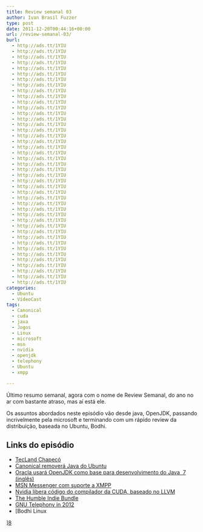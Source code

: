 ```yaml
---
title: Review semanal 03
author: Ivan Brasil Fuzzer
type: post
date: 2011-12-20T00:44:16+00:00
url: /review-semanal-03/
burl:
  - http://ads.tt/1YIU
  - http://ads.tt/1YIU
  - http://ads.tt/1YIU
  - http://ads.tt/1YIU
  - http://ads.tt/1YIU
  - http://ads.tt/1YIU
  - http://ads.tt/1YIU
  - http://ads.tt/1YIU
  - http://ads.tt/1YIU
  - http://ads.tt/1YIU
  - http://ads.tt/1YIU
  - http://ads.tt/1YIU
  - http://ads.tt/1YIU
  - http://ads.tt/1YIU
  - http://ads.tt/1YIU
  - http://ads.tt/1YIU
  - http://ads.tt/1YIU
  - http://ads.tt/1YIU
  - http://ads.tt/1YIU
  - http://ads.tt/1YIU
  - http://ads.tt/1YIU
  - http://ads.tt/1YIU
  - http://ads.tt/1YIU
  - http://ads.tt/1YIU
  - http://ads.tt/1YIU
  - http://ads.tt/1YIU
  - http://ads.tt/1YIU
  - http://ads.tt/1YIU
  - http://ads.tt/1YIU
  - http://ads.tt/1YIU
  - http://ads.tt/1YIU
  - http://ads.tt/1YIU
  - http://ads.tt/1YIU
  - http://ads.tt/1YIU
  - http://ads.tt/1YIU
  - http://ads.tt/1YIU
  - http://ads.tt/1YIU
  - http://ads.tt/1YIU
  - http://ads.tt/1YIU
  - http://ads.tt/1YIU
  - http://ads.tt/1YIU
  - http://ads.tt/1YIU
  - http://ads.tt/1YIU
categories:
  - Ubuntu
  - VídeoCast
tags:
  - Canonical
  - cuda
  - java
  - Jogos
  - Linux
  - microsoft
  - msn
  - nvidia
  - openjdk
  - telephony
  - Ubuntu
  - xmpp

---
```

Último resumo semanal, agora com o nome de Review Semanal, do ano no ar com bastante atraso, mas aí está ele.

Os assuntos abordados neste episódio vão desde java, OpenJDK, passando incrivelmente pela microsoft e terminando com um rápido review da distribuição, baseada no Ubuntu, Bodhi.

<p style="text-align: center;">
</p>

## Links do episódio

  * [TecLand Chapecó][1]
  * [Canonical removerá Java do Ubuntu][2]
  * [Oracla usará OpenJDK como base para desenvolvimento do Java  7 (inglês)][3]
  * [MSN Messenger com suporte a XMPP][4]
  * [Nvidia libera código do compilador da CUDA, baseado no LLVM][5]
  * [The Humble Indie Bundle][6]
  * [GNU Telephony in 2012][7]
  * [Bodhi Linux
  
][8]

 [1]: http://www.ubuntero.com.br/2011/12/tecland-chapeco-sc/
 [2]: http://www.omgubuntu.co.uk/2011/12/java-to-be-removed-from-ubuntu-uninstalled-from-user-machines/
 [3]: http://blogs.oracle.com/henrik/entry/moving_to_openjdk_as_the
 [4]: http://windowsteamblog.com/windows_live/b/windowslive/archive/2011/12/14/anyone-can-build-a-windows-live-messenger-client-with-open-standards-access-via-xmpp.aspx
 [5]: http://www.hardware.com.br/noticias/2011-12/nvidia-cuda-llvm.html
 [6]: http://www.humblebundle.com/
 [7]: http://ubuntuwicohan.blogspot.com/2011/12/gnu-telephony-in-2012.html
 [8]: http://bodhilinux.com/